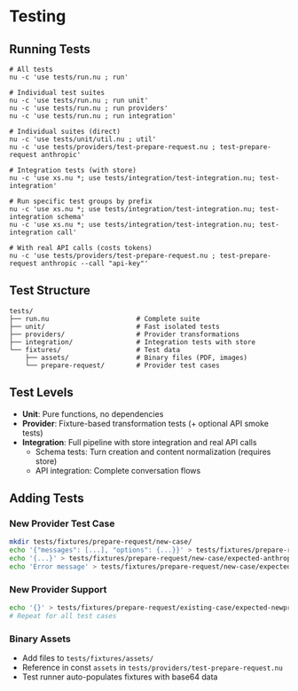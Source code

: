 # Testing

## Running Tests

```nushell
# All tests
nu -c 'use tests/run.nu ; run'

# Individual test suites
nu -c 'use tests/run.nu ; run unit'
nu -c 'use tests/run.nu ; run providers'
nu -c 'use tests/run.nu ; run integration'

# Individual suites (direct)
nu -c 'use tests/unit/util.nu ; util'
nu -c 'use tests/providers/test-prepare-request.nu ; test-prepare-request anthropic'

# Integration tests (with store)
nu -c 'use xs.nu *; use tests/integration/test-integration.nu; test-integration'

# Run specific test groups by prefix
nu -c 'use xs.nu *; use tests/integration/test-integration.nu; test-integration schema'
nu -c 'use xs.nu *; use tests/integration/test-integration.nu; test-integration call'

# With real API calls (costs tokens)
nu -c 'use tests/providers/test-prepare-request.nu ; test-prepare-request anthropic --call "api-key"'
```

## Test Structure

```
tests/
├── run.nu                      # Complete suite
├── unit/                       # Fast isolated tests
├── providers/                  # Provider transformations
├── integration/                # Integration tests with store
└── fixtures/                   # Test data
    ├── assets/                 # Binary files (PDF, images)
    └── prepare-request/        # Provider test cases
```

## Test Levels

- **Unit**: Pure functions, no dependencies
- **Provider**: Fixture-based transformation tests (+ optional API smoke tests)
- **Integration**: Full pipeline with store integration and real API calls
  - Schema tests: Turn creation and content normalization (requires store)
  - API integration: Complete conversation flows

## Adding Tests

### New Provider Test Case

```bash
mkdir tests/fixtures/prepare-request/new-case/
echo '{"messages": [...], "options": {...}}' > tests/fixtures/prepare-request/new-case/input.json
echo '{...}' > tests/fixtures/prepare-request/new-case/expected-anthropic.json
echo 'Error message' > tests/fixtures/prepare-request/new-case/expected-gemini.err  # For unsupported features
```

### New Provider Support

```bash
echo '{}' > tests/fixtures/prepare-request/existing-case/expected-newprovider.json
# Repeat for all test cases
```

### Binary Assets

- Add files to `tests/fixtures/assets/`
- Reference in const `assets` in `tests/providers/test-prepare-request.nu`
- Test runner auto-populates fixtures with base64 data
